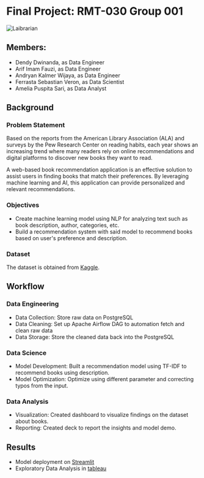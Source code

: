 # Final Project: RMT-030 Group 001
   ![Laibrarian](https://github.com/FTDS-assignment-bay/p2-final-project-laibrarian/blob/main/deployment/lai.png)

## Members:
- Dendy Dwinanda, as Data Engineer
- Arif Imam Fauzi, as Data Engineer
- Andryan Kalmer Wijaya, as Data Engineer
- Ferrasta Sebastian Veron, as Data Scientist
- Amelia Puspita Sari, as Data Analyst


## Background
### Problem Statement
Based on the reports from the American Library Association (ALA) and surveys by the Pew Research Center on reading habits, each year shows an increasing trend where many readers rely on online recommendations and digital platforms to discover new books they want to read.

A web-based book recommendation application is an effective solution to assist users in finding books that match their preferences. By leveraging machine learning and AI, this application can provide personalized and relevant recommendations.

### Objectives
- Create machine learning model using NLP for analyzing text such as book description, author, categories, etc.
- Build a recommendation system with said model to recommend books based on user's preference and description.

### Dataset
The dataset is obtained from [Kaggle](https://www.kaggle.com/datasets/abdallahwagih/books-dataset/data).


## Workflow
### Data Engineering
- Data Collection: Store raw data on PostgreSQL
- Data Cleaning: Set up Apache Airflow DAG to automation fetch and clean raw data
- Data Storage: Store the cleaned data back into the PostgreSQL
### Data Science
- Model Development: Built a recommendation model using TF-IDF to recommend books using description.
- Model Optimization: Optimize using different parameter and correcting typos from the input.
### Data Analysis
- Visualization: Created dashboard to visualize findings on the dataset about books.
- Reporting: Created deck to report the insights and model demo.


## Results
- Model deployment on [Streamlit](https://laibrarian.streamlit.app)
- Exploratory Data Analysis in [tableau](https://public.tableau.com/views/DashboardBooks_FinalProject/Dashboard1?:language=en-US&:sid=&:display_count=n&:origin=viz_share_link)


